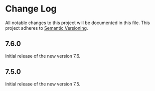 # Change Log

All notable changes to this project will be documented in this file.
This project adheres to [Semantic Versioning](http://semver.org/).

## 7.6.0

Initial release of the new version 7.6.

## 7.5.0

Initial release of the new version 7.5.
